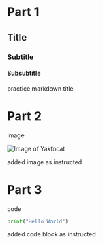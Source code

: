 # Part 1
## Title
### Subtitle
#### Subsubtitle
practice markdown title


# Part 2
image 

![Image of Yaktocat](https://octodex.github.com/images/yaktocat.png)

added image as instructed 

# Part 3
code

``` python
print("Hello World")
```

added code block as instructed

